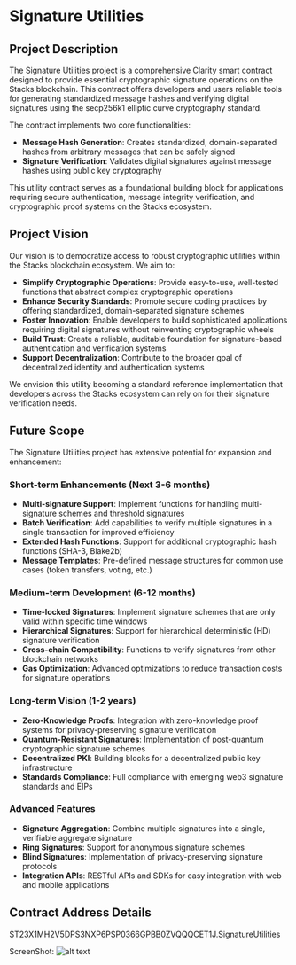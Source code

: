 # Signature Utilities

## Project Description

The Signature Utilities project is a comprehensive Clarity smart contract designed to provide essential cryptographic signature operations on the Stacks blockchain. This contract offers developers and users reliable tools for generating standardized message hashes and verifying digital signatures using the secp256k1 elliptic curve cryptography standard.

The contract implements two core functionalities:
- **Message Hash Generation**: Creates standardized, domain-separated hashes from arbitrary messages that can be safely signed
- **Signature Verification**: Validates digital signatures against message hashes using public key cryptography

This utility contract serves as a foundational building block for applications requiring secure authentication, message integrity verification, and cryptographic proof systems on the Stacks ecosystem.

## Project Vision

Our vision is to democratize access to robust cryptographic utilities within the Stacks blockchain ecosystem. We aim to:

- **Simplify Cryptographic Operations**: Provide easy-to-use, well-tested functions that abstract complex cryptographic operations
- **Enhance Security Standards**: Promote secure coding practices by offering standardized, domain-separated signature schemes
- **Foster Innovation**: Enable developers to build sophisticated applications requiring digital signatures without reinventing cryptographic wheels
- **Build Trust**: Create a reliable, auditable foundation for signature-based authentication and verification systems
- **Support Decentralization**: Contribute to the broader goal of decentralized identity and authentication systems

We envision this utility becoming a standard reference implementation that developers across the Stacks ecosystem can rely on for their signature verification needs.

## Future Scope

The Signature Utilities project has extensive potential for expansion and enhancement:

### Short-term Enhancements (Next 3-6 months)
- **Multi-signature Support**: Implement functions for handling multi-signature schemes and threshold signatures
- **Batch Verification**: Add capabilities to verify multiple signatures in a single transaction for improved efficiency
- **Extended Hash Functions**: Support for additional cryptographic hash functions (SHA-3, Blake2b)
- **Message Templates**: Pre-defined message structures for common use cases (token transfers, voting, etc.)

### Medium-term Development (6-12 months)
- **Time-locked Signatures**: Implement signature schemes that are only valid within specific time windows
- **Hierarchical Signatures**: Support for hierarchical deterministic (HD) signature verification
- **Cross-chain Compatibility**: Functions to verify signatures from other blockchain networks
- **Gas Optimization**: Advanced optimizations to reduce transaction costs for signature operations

### Long-term Vision (1-2 years)
- **Zero-Knowledge Proofs**: Integration with zero-knowledge proof systems for privacy-preserving signature verification
- **Quantum-Resistant Signatures**: Implementation of post-quantum cryptographic signature schemes
- **Decentralized PKI**: Building blocks for a decentralized public key infrastructure
- **Standards Compliance**: Full compliance with emerging web3 signature standards and EIPs

### Advanced Features
- **Signature Aggregation**: Combine multiple signatures into a single, verifiable aggregate signature
- **Ring Signatures**: Support for anonymous signature schemes
- **Blind Signatures**: Implementation of privacy-preserving signature protocols
- **Integration APIs**: RESTful APIs and SDKs for easy integration with web and mobile applications

## Contract Address Details
ST23X1MH2V5DPS3NXP6PSP0366GPBB0ZVQQQCET1J.SignatureUtilities

ScreenShot:
![alt text](image.png)

